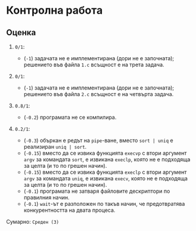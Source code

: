 # Контролна работа

## Оценка

1. `0/1`:
    * (`-1`) задачата не е имплементирана (дори не е започната); решението във файла `1.c` всъщност е на трета задача.

2. `0/1`:
    * (`-1`) задачата не е имплементирана (дори не е започната); решението във файла `2.c` всъщност е на четвърта задача.

3. `0.8/1`:
    * (`-0.2`) програмата не се компилира.

4. `0.2/1`:
    * (`-0.3`) объркан е редът на `pipe`-ване, вместо `sort | uniq` е реализиран `uniq | sort`.
    * (`-0.15`) вместо да се извика функцията `execvp` с втори аргумент `argv` за командата `sort`, е извикана `execlp`, която не е подходяща за целта (и то по грешен начин).
    * (`-0.15`) вместо да се извика функцията `execlp` с втори аргумент `argv` за командата `uniq`, е извикана `execv`, която не е подходяща за целта (и то по грешен начин).
    * (`-0.1`) програмата не затваря файловите дескриптори по правилния начин.
    * (`-0.1`) `wait`-ът е разположен по такъв начин, че предотвратява конкурентността на двата процеса.

Сумарно: `Среден (3)`
